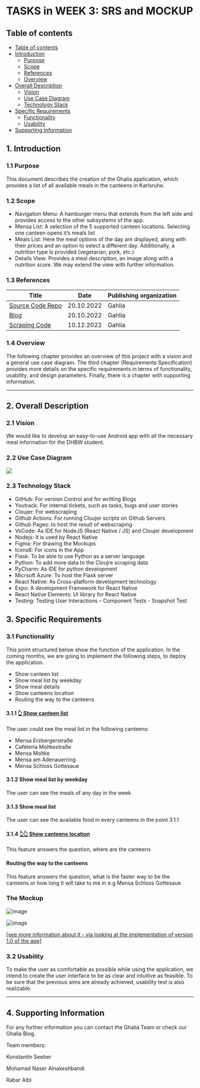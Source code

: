 # TASKS in WEEK 3: SRS and MOCKUP

## Table of contents

- [Table of contents]()
- [Introduction](#intro)
  - [Purpose](#Purpose)
  - [Scope](#scope)
  - [References](#references)
  - [Overview](#overview)
- [Overall Description](#description)
  - [Vision](#vision)
  - [Use Case Diagram](#usecasediagram)
  - [Technology Stack](#technologystack)
- [Specific Requirements](#specificrequirements)
  - [Functionality](#functionality)
  - [Usability](#usability)
- [Supporting Information](#supportinginformation)

## 1. Introduction <a id="intro"></a>

### 1.1 Purpose <a id="Purpose"></a>

This document describes the creation of the Ghalia application, which provides a list of all available meals in the canteens in Karlsruhe.

### 1.2 Scope<a id="scope"></a>
<ul>
<li>Navigation Menu: A hamburger menu that extends from the left side and provides access to the other subsystems of the app. </li>
<li>Mensa List: A selection of the 5 supported canteen locations. Selecting one canteen opens it’s meals list </li>
<li>Meals List: Here the meal options of the day are displayed, along with their prices and an option to select a different day. Additionally, a nutrition type is provided (vegetarian, pork, etc.) </li>
<li>Details View: Provides a meal description, an image along with a nutrition score. We may extend the view with further  information. </li>

</ul>

### 1.3 References<a id="references"></a>

| Title                                                     |    Date    | Publishing organization |
| --------------------------------------------------------- | :--------: | ----------------------- |
| [Source Code Repo](https://github.com/GahliaDHBW/Gahlia)  | 20.10.2022 | Gahlia                  |
| [Blog](https://github.com/GahliaDHBW/Gahlia/discussions)  | 20.10.2022 | Gahlia                  |
| [Scraping Code](https://github.com/GahliaDHBW/mensascrap) | 10.12.2022 | Gahlia                  |

### 1.4 Overview<a id="description"></a>

The following chapter provides an overview of this project with a vision and a general use case diagram. The third chapter (Requirements Specification) provides more details on the specific requirements in terms of functionality, usability, and design parameters. Finally, there is a chapter with supporting information.

--- 
## 2. Overall Description<a id="intro"></a>

### 2.1 Vision<a id="vision"></a>

We would like to develop an easy-to-use Android app with all the necessary meal information for the DHBW student. 

### 2.2 Use Case Diagram

<img src =".\img\UC.png">

### 2.3 Technology Stack<a id="technologystack"></a>

- GitHub: For version Control and for writting Blogs
- Youtrack: For internal tickets, such as tasks, bugs and user stories
- Cloujer: For webscraping 
- Github Actions: For running Cloujer scripts on Github Servers
- Github Pages: to host the result of webscraping
- VsCode: As IDE for NodeJS (React Native / JS) and Cloujer development
- Nodejs: It is used by React Native
- Figma: For drawing the Mockups
- Icons8: For icons in the App
- Flask: To be able to use Python as a server language
- Python: To add more data to the Cloujre scraping data
- PyCharm: As IDE for python development 
- Micrsoft Azure: To host the Flask server
- React Native: As Cross-platform development technology
- Expo: A development Framework for React Native
- React Native Elements: UI library for React Native
- Testing: Testing User Interactions – Component Tests - Snapshot Test




## 3. Specific Requirements<a id="specificrequirements"></a>

### 3.1 Functionality<a id="functionality"></a>

This point structured below show the function of the application. In the coming months, we are going to implement the following steps, to deploy the application.


-  Show canteen list  
-  Show meal list by weekday
-  Show meal details   
-  Show canteens location
-  Routing the way to the canteens   


#### 3.1.1 [👆 Show canteen list](https://github.com/user/repo/blob/branch/other_file.md)


The user could see the meal list in the following canteens:

- Mensa Erzbergerstraße
- Caféteria Moltkestraße
- Mensa Moltke
- Mensa am Adenauerring
- Mensa Schloss Gottesaue

#### 3.1.2 Show meal list by weekday

The user can see the meals of any day in the week

#### 3.1.3 Show meal list 

The user can see the available food in every canteens in the point 3.1.1

#### 3.1.4 [👆👆 Show canteens location](https://github.com/user/repo/blob/branch/other_file.md)


This feature answers the question, where are the canteens  

#### Routing the way to the canteens   

This feature answers the question, what is the faster way to be the canteens or how long it will take to me in e.g  Mensa Schloss Gottesaue

### The Mockup 
  
![image](https://user-images.githubusercontent.com/76824323/198707642-f5661a98-d8b5-4881-8802-ebc0f739212e.png)

![image](https://user-images.githubusercontent.com/76824323/198707686-af520f1c-81cc-44e9-aa05-95ffb67059aa.png)

 <a href="https://github.com/GahliaDHBW/Gahlia/discussions/8">[see more information about it - via looking at the implementation of version 1.0 of the app]</a>

### 3.2 Usability<a id="usability"></a>

To make the user as comfortable as possible while using the application, we intend to create the user interface to be as clear and intuitive as feasible. To be sure that the previous aims are already achieved, usability test is also realizable. 

--- 
## 4. Supporting Information<a id="intro"></a>

For any further information you can contact the Ghalia Team or check our Ghalia Blog. 

Team members:

Konstantin Seeber

Mohamad Naser Alnakeshbandi

Rabar Albl 
